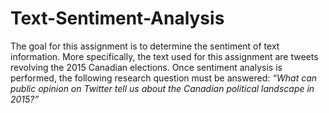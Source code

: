 # Text-Sentiment-Analysis

The goal for this assignment is to determine the sentiment of text information. More specifically, the text used for this assignment are tweets revolving the 2015 Canadian elections. Once sentiment analysis is performed, the following research question must be answered: <i>“What can public opinion on Twitter tell us about the Canadian political landscape in 2015?”</i>

